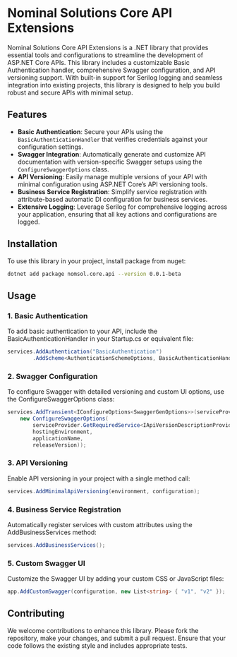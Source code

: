 # Nominal Solutions Core API Extensions

Nominal Solutions Core API Extensions is a .NET library that provides essential tools and configurations to streamline the development of ASP.NET Core APIs. This library includes a customizable Basic Authentication handler, comprehensive Swagger configuration, and API versioning support. With built-in support for Serilog logging and seamless integration into existing projects, this library is designed to help you build robust and secure APIs with minimal setup.

## Features

- **Basic Authentication**: Secure your APIs using the `BasicAuthenticationHandler` that verifies credentials against your configuration settings.
- **Swagger Integration**: Automatically generate and customize API documentation with version-specific Swagger setups using the `ConfigureSwaggerOptions` class.
- **API Versioning**: Easily manage multiple versions of your API with minimal configuration using ASP.NET Core’s API versioning tools.
- **Business Service Registration**: Simplify service registration with attribute-based automatic DI configuration for business services.
- **Extensive Logging**: Leverage Serilog for comprehensive logging across your application, ensuring that all key actions and configurations are logged.

## Installation

To use this library in your project, install package from nuget:

   ```bash
   dotnet add package nomsol.core.api --version 0.0.1-beta
```
## Usage
### 1. Basic Authentication
To add basic authentication to your API, include the BasicAuthenticationHandler in your Startup.cs or equivalent file:

```csharp
services.AddAuthentication("BasicAuthentication")
        .AddScheme<AuthenticationSchemeOptions, BasicAuthenticationHandler>("BasicAuthentication", null);
```
### 2. Swagger Configuration
To configure Swagger with detailed versioning and custom UI options, use the ConfigureSwaggerOptions class:

```csharp
services.AddTransient<IConfigureOptions<SwaggerGenOptions>>(serviceProvider =>
    new ConfigureSwaggerOptions(
        serviceProvider.GetRequiredService<IApiVersionDescriptionProvider>(),
        hostingEnvironment,
        applicationName,
        releaseVersion));
```
### 3. API Versioning
Enable API versioning in your project with a single method call:

```csharp
services.AddMinimalApiVersioning(environment, configuration);
```
### 4. Business Service Registration
Automatically register services with custom attributes using the AddBusinessServices method:

```csharp
services.AddBusinessServices();
```
### 5. Custom Swagger UI
Customize the Swagger UI by adding your custom CSS or JavaScript files:

```csharp
app.AddCustomSwagger(configuration, new List<string> { "v1", "v2" });
```

## Contributing
We welcome contributions to enhance this library. Please fork the repository, make your changes, and submit a pull request. Ensure that your code follows the existing style and includes appropriate tests.
